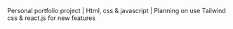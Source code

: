 Personal portfolio project |
Html, css & javascript |
Planning on use Tailwind css & react.js for new features
